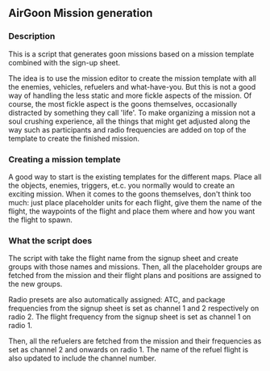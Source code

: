## AirGoon Mission generation

### Description

This is a script that generates goon missions based on a mission template combined with the sign-up sheet. 

The idea is to use the mission editor to create the mission template with all the enemies, vehicles, refuelers and what-have-you. But this is not a good way of handling the less static and more fickle aspects of the mission. Of course, the most fickle aspect is the goons themselves, occasionally distracted by something they call 'life'. To make organizing a mission not a soul crushing experience, all the things that might get adjusted along the way such as participants and radio frequencies are added on top of the template to create the finished mission. 

### Creating a mission template

A good way to start is the existing templates for the different maps. Place all the objects, enemies, triggers, et.c. you normally would to create an exciting mission. When it comes to the goons themselves, don't think too much: just place placeholder units for each flight, give them the name of the flight, the waypoints of the flight and place them where and how you want the flight to spawn.

### What the script does

The script with take the flight name from the signup sheet and create groups with those names and missions. Then, all the placeholder groups are fetched from the mission and their flight plans and positions are assigned to the new groups. 

Radio presets are also automatically assigned: ATC, and package frequencies from the signup sheet is set as channel 1 and 2 respectively on radio 2. The flight frequency from the signup sheet is set as channel 1 on radio 1. 

Then, all the refuelers are fetched from the mission and their frequencies as set as channel 2 and onwards on radio 1. The name of the refuel flight is also updated to include the channel number.